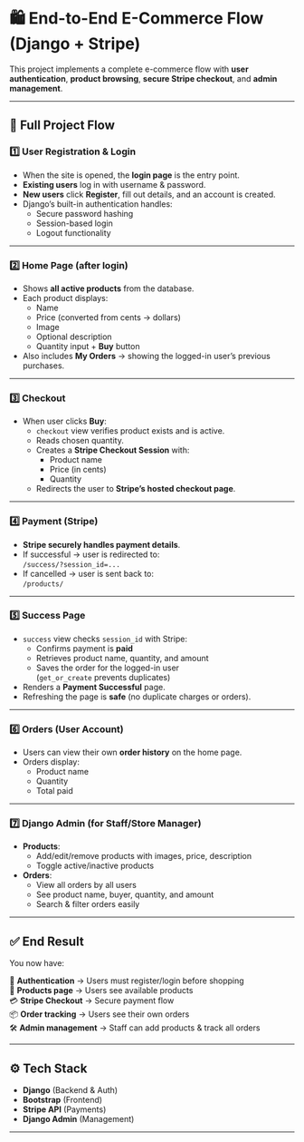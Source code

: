 # 🛍️ End-to-End E-Commerce Flow (Django + Stripe)

This project implements a complete e-commerce flow with **user authentication**, **product browsing**, **secure Stripe checkout**, and **admin management**.

---

## 🔹 Full Project Flow

### 1️⃣ User Registration & Login
- When the site is opened, the **login page** is the entry point.
- **Existing users** log in with username & password.
- **New users** click **Register**, fill out details, and an account is created.
- Django’s built-in authentication handles:
  - Secure password hashing
  - Session-based login
  - Logout functionality

---

### 2️⃣ Home Page (after login)
- Shows **all active products** from the database.
- Each product displays:
  - Name  
  - Price (converted from cents → dollars)  
  - Image  
  - Optional description  
  - Quantity input + **Buy** button
- Also includes **My Orders** → showing the logged-in user’s previous purchases.

---

### 3️⃣ Checkout
- When user clicks **Buy**:
  - `checkout` view verifies product exists and is active.
  - Reads chosen quantity.
  - Creates a **Stripe Checkout Session** with:
    - Product name
    - Price (in cents)
    - Quantity
  - Redirects the user to **Stripe’s hosted checkout page**.

---

### 4️⃣ Payment (Stripe)
- **Stripe securely handles payment details**.
- If successful → user is redirected to:  
  `/success/?session_id=...`
- If cancelled → user is sent back to:  
  `/products/`

---

### 5️⃣ Success Page
- `success` view checks `session_id` with Stripe:
  - Confirms payment is **paid**
  - Retrieves product name, quantity, and amount
  - Saves the order for the logged-in user  
    (`get_or_create` prevents duplicates)
- Renders a **Payment Successful** page.
- Refreshing the page is **safe** (no duplicate charges or orders).

---

### 6️⃣ Orders (User Account)
- Users can view their own **order history** on the home page.
- Orders display:
  - Product name
  - Quantity
  - Total paid

---

### 7️⃣ Django Admin (for Staff/Store Manager)
- **Products**:
  - Add/edit/remove products with images, price, description
  - Toggle active/inactive products
- **Orders**:
  - View all orders by all users
  - See product name, buyer, quantity, and amount
  - Search & filter orders easily

---

## ✅ End Result
You now have:

🔐 **Authentication** → Users must register/login before shopping  
🛒 **Products page** → Users see available products  
💳 **Stripe Checkout** → Secure payment flow  
📦 **Order tracking** → Users see their own orders  
🛠️ **Admin management** → Staff can add products & track all orders  

---

## ⚙️ Tech Stack
- **Django** (Backend & Auth)
- **Bootstrap** (Frontend)
- **Stripe API** (Payments)
- **Django Admin** (Management)

---

